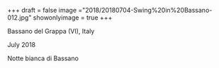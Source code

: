 +++
draft = false
image ="2018/20180704-Swing%20in%20Bassano-012.jpg"
showonlyimage = true
+++

Bassano del Grappa (VI), Italy

July 2018
<!--more-->

Notte bianca di Bassano
